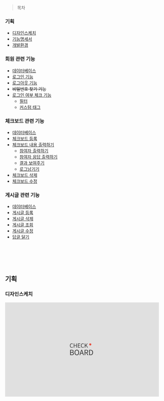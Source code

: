 > 목차
### 기획
- [디자인스케치](#)
- [기능명세서](#)
- [개발환경](#)

### 회원 관련 기능
- [데이터베이스](#)
- [로그인 기능](#)
- [로그아웃 기능](#)
- ~~비밀번호 찾기 기능~~
- [로그인 여부 체크 기능](#)
  - [필터](#)
  - [커스텀 태그](#)

### 체크보드 관련 기능
- [데이터베이스](#)
- [체크보드 등록](#)
- [체크보드 내용 출력하기](#)
  - [참여자 출력하기](#)
  - [참여자 응답 출력하기](#)
  - [결과 보여주기](#)
  - [로그남기기](#)
- [체크보드 삭제](#)
- [체크보드 수정](#)

### 게시글 관련 기능
- [데이터베이스](#)
- [게시글 등록](#)
- [게시글 삭제](#)
- [게시글 조회](#)
- [게시글 수정](#)
- [답글 달기](#)

<br><br>
<br><br>





## 기획
### 디자인스케치
![title](img/01_Title.jpg)
